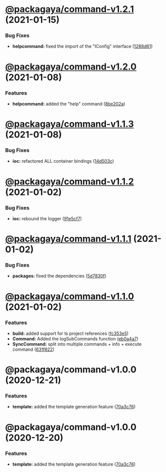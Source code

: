 # [@packagaya/command-v1.2.1](https://github.com/Packagaya/Packagaya/compare/@packagaya/command-v1.2.0...@packagaya/command-v1.2.1) (2021-01-15)


### Bug Fixes

* **helpcommand:** fixed the import of the "IConfig" interface ([1288d61](https://github.com/Packagaya/Packagaya/commit/1288d618d7c97ade690463532dfb5f65d938d703))

# [@packagaya/command-v1.2.0](https://github.com/Packagaya/Packagaya/compare/@packagaya/command-v1.1.3...@packagaya/command-v1.2.0) (2021-01-08)


### Features

* **helpcommand:** added the "help" command ([8be202a](https://github.com/Packagaya/Packagaya/commit/8be202aa53b474665c890253a462079ba731f97f))

# [@packagaya/command-v1.1.3](https://github.com/Packagaya/Packagaya/compare/@packagaya/command-v1.1.2...@packagaya/command-v1.1.3) (2021-01-08)


### Bug Fixes

* **ioc:** refactored ALL container bindings ([14d503c](https://github.com/Packagaya/Packagaya/commit/14d503cd2f43b023d01919f8145cfc2021905d6e))

# [@packagaya/command-v1.1.2](https://github.com/Packagaya/Packagaya/compare/@packagaya/command-v1.1.1...@packagaya/command-v1.1.2) (2021-01-02)


### Bug Fixes

* **ioc:** rebound the logger ([91e5cf7](https://github.com/Packagaya/Packagaya/commit/91e5cf7138f6ef22b0aaf7c1336242e389d9393e))

# [@packagaya/command-v1.1.1](https://github.com/Packagaya/Packagaya/compare/@packagaya/command-v1.1.0...@packagaya/command-v1.1.1) (2021-01-02)


### Bug Fixes

* **packages:** fixed the dependencies ([5d7830f](https://github.com/Packagaya/Packagaya/commit/5d7830fe50c4bd7183c724e121b8c6e5a127c755))

# [@packagaya/command-v1.1.0](https://github.com/Packagaya/Packagaya/compare/@packagaya/command-v1.0.0...@packagaya/command-v1.1.0) (2021-01-02)


### Features

* **build:** added support for ts project references ([fc353e5](https://github.com/Packagaya/Packagaya/commit/fc353e5e9d0f297514d3d18d30e173d7fa0261e2))
* **Command:** Added the logSubCommands function ([eb0a4a7](https://github.com/Packagaya/Packagaya/commit/eb0a4a7ed004cc80d0b8e61b13b05161772d9097))
* **SyncCommand:** split into multiple commands + info + execute command ([631f822](https://github.com/Packagaya/Packagaya/commit/631f82276e42c7ab9b29d27d62a9c745e3d2557b))

# @packagaya/command-v1.0.0 (2020-12-21)


### Features

* **template:** added the template generation feature ([70a3c76](https://github.com/Packagaya/Packagaya/commit/70a3c7601ed81a948216f4985968924f199caa52))

# @packagaya/command-v1.0.0 (2020-12-20)

### Features

-   **template:** added the template generation feature ([70a3c76](https://github.com/Packagaya/Packagaya/commit/70a3c7601ed81a948216f4985968924f199caa52))
